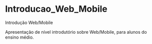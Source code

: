 # Introducao_Web_Mobile
Introdução Web/Mobile

Apresentação de nível introdutório sobre Web/Mobile, para alunos do ensino médio.
